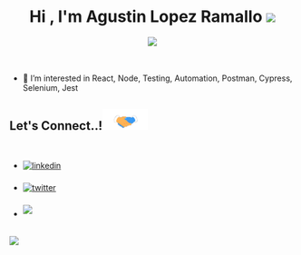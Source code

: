 <h1 align="center"><b>Hi , I'm Agustin Lopez Ramallo </b><img src="https://media.giphy.com/media/hvRJCLFzcasrR4ia7z/giphy.gif" width="35"></h1>

<p align="center">
  <a href="https://github.com/DenverCoder1/readme-typing-svg"><img src="https://readme-typing-svg.herokuapp.com?font=Time+New+Roman&color=cyan&size=25&center=true&vCenter=true&width=600&height=100&lines=Proactive+Person..&hearts;++;Self-taught+FullStack+Developer;Software+Development+Student;Active+Learner/Researcher;Love+to+learn+new+stuffs.."></a>
</p>


<br>




- 👀 I’m interested in React, Node, Testing, Automation, Postman, Cypress, Selenium, Jest



## <b> Let's Connect..!</b><img src="https://github.com/0xAbdulKhalid/0xAbdulKhalid/raw/main/assets/mdImages/handshake.gif" width ="80">
<br>
<div align='left'>

<ul>

<li>
<a href="https://linkedin.com/in/marceloagustinlopezramallo" target="_blank">
<img src="https://img.shields.io/badge/linkedin:  Marcelo Agustin Lopez Ramallo-%2300acee.svg?color=405DE6&style=for-the-badge&logo=linkedin&logoColor=white" alt=linkedin style="margin-bottom: 5px;"/>
</a>
</li>

<br>

<li>
<a href="https://twitter.com/agustinlopez223" target="_blank">
<img src="https://img.shields.io/badge/twitter:  agustinlopez223-%2300acee.svg?color=1DA1F2&style=for-the-badge&logo=twitter&logoColor=white" alt=twitter style="margin-bottom: 5px;"/>
</a>
</li>

<br>

<li>
<a href="mailto:agustinlopezdeveloper@gmail.com" target="_blank">
<img src="https://img.shields.io/badge/gmail: agustinlopezdeveloper-%23EA4335.svg?style=for-the-badge&logo=gmail&logoColor=white" t=mail style="margin-bottom: 5px;" />
</a>
</li>
	
</ul>
</div>

<br>
<img src="https://user-images.githubusercontent.com/73097560/115834477-dbab4500-a447-11eb-908a-139a6edaec5c.gif">
<br>
<br>
<br>
<!---
agustinlopezdeveloper/agustinlopezdeveloper is a ✨ special ✨ repository because its `README.md` (this file) appears on your GitHub profile.
You can click the Preview link to take a look at your changes.
--->
